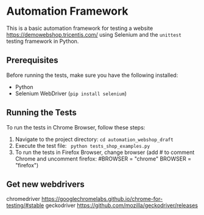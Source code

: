 # Automation Framework

This is a basic automation framework for testing a website https://demowebshop.tricentis.com/ 
using Selenium and the `unittest` testing framework in Python.

## Prerequisites

Before running the tests, make sure you have the following installed:

- Python
- Selenium WebDriver (`pip install selenium`)

## Running the Tests

To run the tests in Chrome Browser, follow these steps:
1. Navigate to the project directory:
`cd automation_webshop_draft`
2. Execute the test file:
` python tests_shop_examples.py` 
3. To run the tests in Firefox Browser, change browser 
(add # to comment Chrome and uncomment firefox:
#BROWSER = "chrome"
BROWSER = "firefox")

## Get new webdrivers

chromedriver https://googlechromelabs.github.io/chrome-for-testing/#stable
geckodriver https://github.com/mozilla/geckodriver/releases
